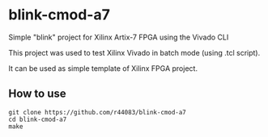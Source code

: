 # blink-cmod-a7
Simple "blink" project for Xilinx Artix-7 FPGA using the Vivado CLI

This project was used to test Xilinx Vivado in batch mode (using .tcl script).

It can be used as simple template of Xilinx FPGA project.

## How to use
```
git clone https://github.com/r44083/blink-cmod-a7
cd blink-cmod-a7
make
```
